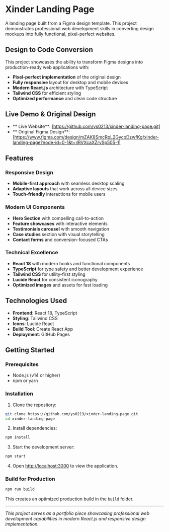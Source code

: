 # Xinder Landing Page

A landing page built from a Figma design template. This project demonstrates professional web development skills in converting design mockups into fully functional, pixel-perfect websites.

## Design to Code Conversion

This project showcases the ability to transform Figma designs into production-ready web applications with:

- **Pixel-perfect implementation** of the original design
- **Fully responsive** layout for desktop and mobile devices
- **Modern React.js** architecture with TypeScript
- **Tailwind CSS** for efficient styling
- **Optimized performance** and clean code structure

## Live Demo & Original Design

- ** Live Website**: [https://github.com/ys0213/xinder-landing-page.git]
- ** Original Figma Design**: [https://www.figma.com/design/mZAK8SmcRpL2GycoDzwfKg/xinder-landing-page?node-id=0-1&t=iIRVXcaXZrvSp505-1]

## Features

### Responsive Design
- **Mobile-first approach** with seamless desktop scaling
- **Adaptive layouts** that work across all device sizes
- **Touch-friendly** interactions for mobile users

### Modern UI Components
- **Hero Section** with compelling call-to-action
- **Feature showcases** with interactive elements
- **Testimonials carousel** with smooth navigation
- **Case studies** section with visual storytelling
- **Contact forms** and conversion-focused CTAs

### Technical Excellence
- **React 18** with modern hooks and functional components
- **TypeScript** for type safety and better development experience
- **Tailwind CSS** for utility-first styling
- **Lucide React** for consistent iconography
- **Optimized images** and assets for fast loading

## Technologies Used

- **Frontend**: React 18, TypeScript
- **Styling**: Tailwind CSS
- **Icons**: Lucide React
- **Build Tool**: Create React App
- **Deployment**: GitHub Pages

## Getting Started

### Prerequisites
- Node.js (v14 or higher)
- npm or yarn

### Installation

1. Clone the repository:
```bash
git clone https://github.com/ys0213/xinder-landing-page.git
cd xinder-landing-page
```

2. Install dependencies:
```bash
npm install
```

3. Start the development server:
```bash
npm start
```

4. Open [http://localhost:3000](http://localhost:3000) to view the application.

### Build for Production

```bash
npm run build
```

This creates an optimized production build in the `build` folder.

---

*This project serves as a portfolio piece showcasing professional web development capabilities in modern React.js and responsive design implementation.*